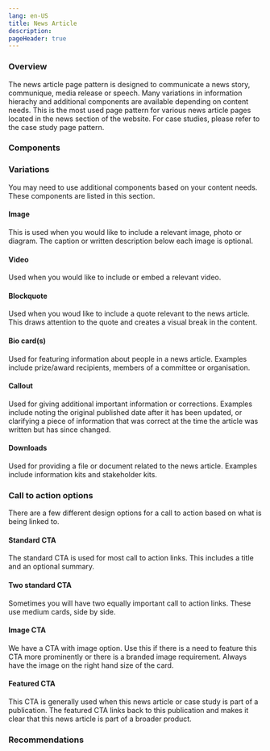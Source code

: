 ```yaml
---
lang: en-US
title: News Article
description:
pageHeader: true
---
```


### Overview
The news article page pattern is designed to communicate a news story, communique, media release or speech. Many variations in information hierachy and additional components are available depending on content needs. This is the most used page pattern for various news article pages located in the news section of the website. For case studies, please refer to the case study page pattern.

### Components
<PreviewImage :image="$withBase('/images/news-article.png')" :contents="[{ x: 0, y: 8.3, title: 'Heading (page title)', text: 'A headline describing the topic and purpose of the news article.<ul><li> Suggested word limit of 20 words.</li></ul>' },{ x: 0, y: 11.3, title: 'Page summary', text: 'A few sentences briefly expanding on what the news article is about.<ul><li> Can mention important dates, such as when applications or consultations open/close.</li><li>Limit of 1-3 sentences.</li>.<li>This summary is used for page metadata, card summaries, social media sharing and Google.</li></ul>' }, { x: 0, y: 13.2, title: 'Metadata', text: 'News article metadata - date published, news category and reading time' },{ x: 0, y: 15, title: 'Tags', text: 'A list of one or more topics relevant to the news article' }, { x: 0, y: 23.2, title: 'Banner image', text: 'The main image presenting the news article. An optional caption can be applied.'}, { x: 0, y: 31.7, title: 'Lead text', text: 'The first paragraph has a larger text style to highlight the key idea of the news article.'}, { x: 0, y: 40, title: 'Body copy', text: 'The main content of the news article.<ul><li>If the body copy contains many paragraphs, use subheadings to break up the content.</li></ul>'}, { x: 0, y: 50.8, title: 'Call to action card', text: 'Used to highlight and direct users to the main call to action for the news article. This could be an application form, consultation, or any other relevant page. Refer to the call to action section on this page for variations and further guidance.'}, { x: 0, y: 60, title: 'More information links', text: 'Links to other pages related to the news article.<ul><li>If there is a media release, it is always the first link in this component</li><li>Only have a maximum of four links</li></ul>'}, { x: 0, y: 70, title: 'Contact footer', text: 'Displays contact information for the entity or group related to the news article. Must include at least one email.' }]">
<template #code>
<CodeGroup>
  <CodeGroupItem title="HTML">

```html
```

  </CodeGroupItem>
</CodeGroup>
</template>
</PreviewImage>

### Variations
You may need to use additional components based on your content needs. These components are listed in this section.

#### Image
This is used when you would like to include a relevant image, photo or diagram. The caption or written description below each image is optional.
<PreviewImage :image="$withBase('/images/news-image.png')">

</PreviewImage>

#### Video
Used when you would like to include or embed a relevant video.
<PreviewImage :image="$withBase('/images/news-video.png')">

</PreviewImage>


#### Blockquote
Used when you woud like to include a quote relevant to the news article. This draws attention to the quote and creates a visual break in the content.

#### Bio card(s)
Used for featuring information about people in a news article. Examples include prize/award recipients, members of a committee or organisation.

<PreviewImage :image="$withBase('/images/news-bios.png')">

</PreviewImage>


#### Callout
Used for giving additional important information or corrections. Examples include noting the original published date after it has been updated, or clarifying a piece of information that was correct at the time the article was written but has since changed.

<PreviewImage :image="$withBase('/images/news-callout.png')">

</PreviewImage>


#### Downloads
Used for providing a file or document related to the news article. Examples include information kits and stakeholder kits.

<PreviewImage :image="$withBase('/images/news-downloads.png')">

</PreviewImage>


### Call to action options
There are a few different design options for a call to action based on what is being linked to.



#### Standard CTA
The standard CTA is used for most call to action links. This includes a title and an optional summary.

<PreviewImage :image="$withBase('/images/news-cta1.png')">

</PreviewImage>

<PreviewImage :image="$withBase('/images/news-cta2.png')">

</PreviewImage>

#### Two standard CTA
Sometimes you will have two equally important call to action links. These use medium cards, side by side.

<PreviewImage :image="$withBase('/images/news-cta3.png')">

</PreviewImage>

#### Image CTA
We have a CTA with image option. Use this if there is a need to feature this CTA more prominently or there is a branded image requirement. Always have the image on the right hand size of the card.

<PreviewImage :image="$withBase('/images/news-cta4.png')">

</PreviewImage>

#### Featured CTA
This CTA is generally used when this news article or case study is part of a publication. The featured CTA links back to this publication and makes it clear that this news article is part of a broader product.

<PreviewImage :image="$withBase('/images/news-cta5.png')">

</PreviewImage>

### Recommendations

